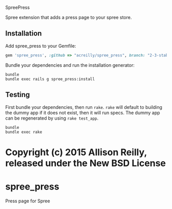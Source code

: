 SpreePress

Spree extension that adds a press page to your spree store.

Installation
------------

Add spree_press to your Gemfile:

```ruby
gem 'spree_press', :github => "acreilly/spree_press", branch: "2-3-stable"
```

Bundle your dependencies and run the installation generator:

```shell
bundle
bundle exec rails g spree_press:install
```

Testing
-------

First bundle your dependencies, then run `rake`. `rake` will default to building the dummy app if it does not exist, then it will run specs. The dummy app can be regenerated by using `rake test_app`.

```shell
bundle
bundle exec rake
```

Copyright (c) 2015 Allison Reilly, released under the New BSD License
=======
# spree_press
Press page for Spree
